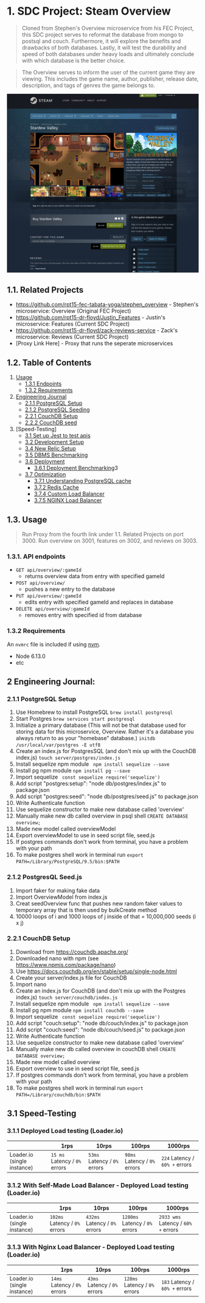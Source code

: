# 1. SDC Project: Steam Overview

> Cloned from Stephen's Overview microservice from his FEC Project, this SDC project serves to reformat the database from mongo to postsql and couch. Furthermore, it will explore the benefits and drawbacks of both databases. Lastly, it will test the durability and speed of both databases under heavy loads and ultimately conclude with which database is the better choice. 

> The Overview serves to inform the user of the current game they are viewing. This includes the game name, author, publisher, release date, description, and tags of genres the game belongs to. 

![](steam_screenshot.png)

## 1.1. Related Projects

  - https://github.com/rpt15-fec-tabata-yoga/stephen_overview - Stephen's microservice: Overview (Original FEC Project)
  - https://github.com/rpt15-dr-floyd/Justin_Features         - Justin's microservice: Features (Current SDC Project)
  - https://github.com/rpt15-dr-floyd/zack-reviews-service    - Zack's microservice: Reviews (Current SDC Project)
  - [Proxy Link Here]                                         - Proxy that runs the seperate microservices

## 1.2. Table of Contents
<!-- TOC -->
1. [Usage](#Usage)
   - [1.3.1 Endpoints](#131-crud-endpoints)
   - [1.3.2 Requirements](#132-requirements)
2. [Engineering Journal](#2-engineering-journal)
   - [2.1.1 PostgreSQL Setup](#211-postgres-setup)
   - [2.1.2 PostgreSQL Seeding](#212-postgres-seed)
   - [2.2.1 CouchDB Setup](#221-couchdb-setup)
   - [2.2.2 CouchDB seed](#222-couchdb-seed)
3. [Speed-Testing]
   - [3.1 Set up Jest to test apis](#31-set-up-jest-to-test-apis)
   - [3.2 Development Setup](#32-development-setup)
   - [3.4 New Relic Setup](#34-new-relic-setup)
   - [3.5 DBMS Benchmarking](#35-dbms-benchmarking)
   - [3.6 Deployment](#36-deployment)
     - [3.6.1 Deployment Benchmarking](#361-deployment-benchmarking)3
   - [3.7 Optimization](#37-optimization)
     - [3.7.1 Understanding PostgreSQL cache](#371-postgres-cache)
     - [3.7.2 Redis Cache](#372-redis-cache)
     - [3.7.4 Custom Load Balancer](#374-custom-load-balancer)
     - [3.7.5 NGINX Load Balancer](#375-nginx-load-balancer)

<!-- /TOC -->
## 1.3. Usage

> Run Proxy from the fourth link under 1.1. Related Projects on port 3000. Run overview on 3001, features on 3002, and reviews on 3003.

### 1.3.1. API endpoints
- `GET api/overview/:gameId` 
  - returns overview data from entry with specified gameId
- `POST api/overview/` 
  - pushes a new entry to the database
- `PUT api/overview/:gameId`
  - edits entry with specified gameId and replaces in database
- `DELETE api/overview/:gameId` 
  - removes entry with specified id from database


### 1.3.2 Requirements

An `nvmrc` file is included if using [nvm](https://github.com/creationix/nvm).

- Node 6.13.0
- etc

## 2 Engineering Journal:
### 2.1.1 PostgreSQL Setup
1. Use Homebrew to install PostgreSQL
```brew install postgresql```
2. Start Postgres
```brew services start postgresql```
3. Initialize a primary database (This will not be that database used for storing data for this microservice, Overview. Rather it's a database you always return to as your "homebase" database.)
```initdb /usr/local/var/postgres -E utf8```
4. Create an index.js for PostgresSQL (and don't mix up with the CouchDB index.js)
```touch server/postgres/index.js```
5. Install sequelize npm module
``` npm install sequelize --save```
6. Install pg npm module
```npm install pg --save```
7. Import sequelize
``` const sequelize require('sequelize')```
8. Add script "postgres:setup": "node db/postgres/index.js" to package.json
9. Add script "postgres:seed": "node db/postgres/seed.js" to package.json
10. Write Authenticate function
11. Use sequelize constructor to make new database called 'overview'
12. Manually make new db called overview in psql shell ```CREATE DATABASE overview;```
13. Made new model called overviewModel
14. Export overviewModel to use in seed script file, seed.js
15. If postgres commands don't work from terminal, you have a problem with your path
16. To make postgres shell work in terminal run 
```export PATH=/Library/PostgreSQL/9.5/bin:$PATH```

### 2.1.2 PostgresQL Seed.js
1. Import faker for making fake data
2. Import OverviewModel from index.js
3. Creat seedOverview func that pushes new random faker values to temporary array that is then used by bulkCreate method
4. 10000 loops of i and 1000 loops of j inside of that = 10,000,000 seeds (i x j)


### 2.2.1 CouchDB Setup
1. Download from https://couchdb.apache.org/
2. Downloaded nano with npm (see https://www.npmjs.com/package/nano)
3. Use https://docs.couchdb.org/en/stable/setup/single-node.html 
4. Create your server/index.js file for CouchDB
5. Import nano
4. Create an index.js for CouchDB (and don't mix up with the Postgres index.js)
```touch server/couchdb/index.js```
5. Install sequelize npm module
``` npm install sequelize --save```
6. Install pg npm module
```npm install couchdb --save```
7. Import sequelize
``` const sequelize require('sequelize')```
8. Add script "couch:setup": "node db/couch/index.js" to package.json
9. Add script "couch:seed": "node db/couch/seed.js" to package.json
10. Write Authenticate function
11. Use sequelize constructor to make new database called 'overview'
12. Manually make new db called overview in couchDB shell ```CREATE DATABASE overview;```
13. Made new model called overview
14. Export overview to use in seed script file, seed.js
15. If postgres commands don't work from terminal, you have a problem with your path
16. To make postgres shell work in terminal run 
```export PATH=/Library/couchdb/bin:$PATH```


## 3.1 Speed-Testing
### 3.1.1 Deployed Load testing (Loader.io)



|                             | 1rps                      | 10rps                     | 100rps                     | 1000rps                       |
|-----------------------------|---------------------------|---------------------------|----------------------------|-------------------------------|
| Loader.io (single instance) | `15 ms` Latency / `0%` errors | `53ms` Latency / `0%` errors | `98ms` Latency / `0%` errors | `224` Latency / `60% +` errors |

### 3.1.2 With Self-Made Load Balancer - Deployed Load testing (Loader.io)



|                             | 1rps                      | 10rps                     | 100rps                     | 1000rps                       |
|-----------------------------|---------------------------|---------------------------|----------------------------|-------------------------------|
| Loader.io (single instance) | `102ms` Latency / `0%` errors | `432ms` Latency / `0%` errors | `1280ms` Latency / `0%` errors | `2933 wms` Latency / `60% +` errors |

### 3.1.3 With Nginx Load Balancer - Deployed Load testing (Loader.io)



|                             | 1rps                      | 10rps                     | 100rps                     | 1000rps                       |
|-----------------------------|---------------------------|---------------------------|----------------------------|-------------------------------|
| Loader.io (single instance) | `14ms` Latency / `0%` errors | `43ms` Latency / `0%` errors | `128ms` Latency / `0%` errors | `183` Latency / `60% +` errors |

